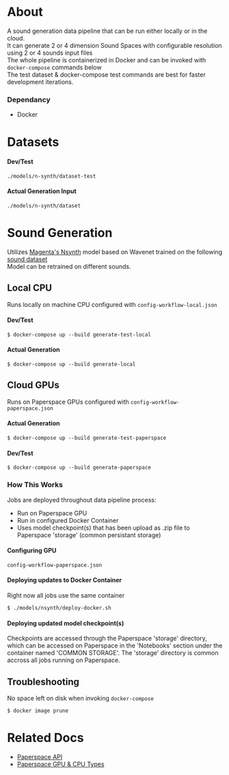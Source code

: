 # About
A sound generation data pipeline that can be run either locally or in the cloud.<br />
It can generate 2 or 4 dimension Sound Spaces with configurable resolution using 2 or 4 sounds input files<br />
The whole pipeline is containerized in Docker and can be invoked with `docker-compose` commands below<br />
The test dataset & docker-compose test commands are best for faster development iterations.

### Dependancy
* Docker

# Datasets

#### Dev/Test 
`./models/n-synth/dataset-test`

#### Actual Generation Input
`./models/n-synth/dataset`

# Sound Generation

Utilizes [Magenta's Nsynth](https://github.com/tensorflow/magenta/tree/master/magenta/models/nsynth) 
model based on Wavenet trained on the following [sound dataset](https://magenta.tensorflow.org/datasets/nsynth) <br />
Model can be retrained on different sounds.

## Local CPU
Runs locally on machine CPU configured with `config-workflow-local.json`

#### Dev/Test
```
$ docker-compose up --build generate-test-local
```

#### Actual Generation
```
$ docker-compose up --build generate-local
```

## Cloud GPUs
Runs on Paperspace GPUs configured with `config-workflow-paperspace.json`

#### Actual Generation
```
$ docker-compose up --build generate-test-paperspace
```

#### Dev/Test
```
$ docker-compose up --build generate-paperspace
```

### How This Works
Jobs are deployed throughout data pipeline process:
* Run on Paperspace GPU
* Run in configured Docker Container
* Uses model checkpoint(s) that has been upload as .zip file to Paperspace 'storage' (common persistant storage)

#### Configuring GPU
`config-workflow-paperspace.json`

#### Deploying updates to Docker Container
Right now all jobs use the same container
```
$ ./models/nsynth/deploy-docker.sh
```

#### Deploying updated model checkpoint(s)
Checkpoints are accessed through the Paperspace 'storage' directory, which can be accessed on Paperspace in the 'Notebooks' section under the container named 'COMMON STORAGE'. The 'storage' directory is common accross all jobs running on Paperspace.

## Troubleshooting

No space left on disk when invoking `docker-compose`
```
$ docker image prune
```

# Related Docs
* [Paperspace API](https://paperspace.github.io/paperspace-node/)
* [Paperspace GPU & CPU Types](https://support.paperspace.com/hc/en-us/articles/360007742114-Gradient-Instance-Types)

